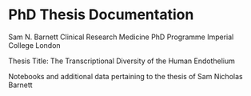 # PhD Thesis Documentation

Sam N. Barnett 
Clinical Research Medicine PhD Programme
Imperial College London

Thesis Title: The Transcriptional Diversity of the Human Endothelium

Notebooks and additional data pertaining to the thesis of Sam Nicholas Barnett
